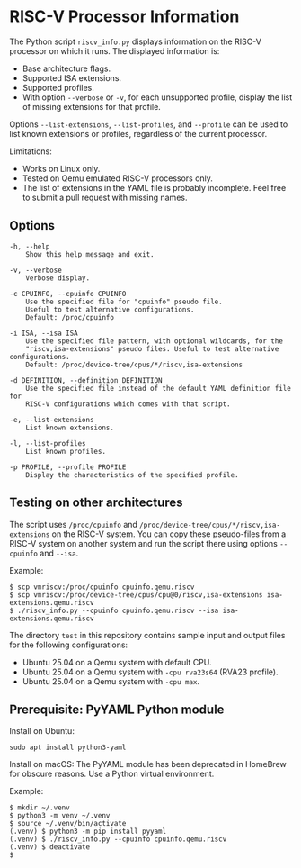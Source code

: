 # RISC-V Processor Information

The Python script `riscv_info.py` displays information on the RISC-V processor
on which it runs. The displayed information is:

- Base architecture flags.
- Supported ISA extensions.
- Supported profiles.
- With option `--verbose` or `-v`, for each unsupported profile, display the
  list of missing extensions for that profile.

Options `--list-extensions`, `--list-profiles`, and `--profile` can be used to
list known extensions or profiles, regardless of the current processor.

Limitations:

- Works on Linux only.
- Tested on Qemu emulated RISC-V processors only.
- The list of extensions in the YAML file is probably incomplete.
  Feel free to submit a pull request with missing names.

## Options

~~~
-h, --help
    Show this help message and exit.

-v, --verbose
    Verbose display.

-c CPUINFO, --cpuinfo CPUINFO
    Use the specified file for "cpuinfo" pseudo file.
    Useful to test alternative configurations.
    Default: /proc/cpuinfo

-i ISA, --isa ISA
    Use the specified file pattern, with optional wildcards, for the
    "riscv,isa-extensions" pseudo files. Useful to test alternative configurations.
    Default: /proc/device-tree/cpus/*/riscv,isa-extensions

-d DEFINITION, --definition DEFINITION
    Use the specified file instead of the default YAML definition file for
    RISC-V configurations which comes with that script.

-e, --list-extensions
    List known extensions.

-l, --list-profiles
    List known profiles.

-p PROFILE, --profile PROFILE
    Display the characteristics of the specified profile.
~~~

## Testing on other architectures

The script uses `/proc/cpuinfo` and `/proc/device-tree/cpus/*/riscv,isa-extensions`
on the RISC-V system. You can copy these pseudo-files from a RISC-V system on another
system and run the script there using options `--cpuinfo` and `--isa`.

Example:
~~~
$ scp vmriscv:/proc/cpuinfo cpuinfo.qemu.riscv
$ scp vmriscv:/proc/device-tree/cpus/cpu@0/riscv,isa-extensions isa-extensions.qemu.riscv
$ ./riscv_info.py --cpuinfo cpuinfo.qemu.riscv --isa isa-extensions.qemu.riscv
~~~

The directory `test` in this repository contains sample input and output files for
the following configurations:

- Ubuntu 25.04 on a Qemu system with default CPU.
- Ubuntu 25.04 on a Qemu system with `-cpu rva23s64` (RVA23 profile).
- Ubuntu 25.04 on a Qemu system with `-cpu max`.

## Prerequisite: PyYAML Python module

Install on Ubuntu:
~~~
sudo apt install python3-yaml
~~~

Install on macOS: The PyYAML module has been deprecated in HomeBrew for obscure reasons.
Use a Python virtual environment.

Example:
~~~
$ mkdir ~/.venv
$ python3 -m venv ~/.venv
$ source ~/.venv/bin/activate
(.venv) $ python3 -m pip install pyyaml
(.venv) $ ./riscv_info.py --cpuinfo cpuinfo.qemu.riscv
(.venv) $ deactivate
$
~~~

